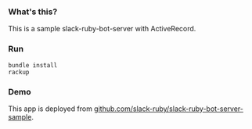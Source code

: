 ### What's this?

This is a sample slack-ruby-bot-server with ActiveRecord.

### Run

```
bundle install
rackup
```

### Demo

This app is deployed from [github.com/slack-ruby/slack-ruby-bot-server-sample](https://github.com/slack-ruby/slack-ruby-bot-server-sample).
